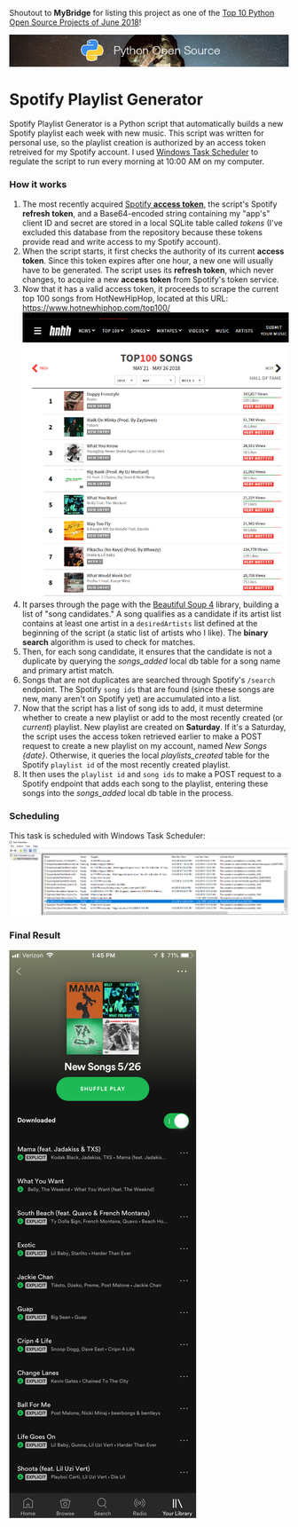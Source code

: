 Shoutout to __MyBridge__ for listing this project as one of the [Top 10 Python Open Source Projects of June 2018](https://medium.mybridge.co/python-open-source-of-the-month-v-june-2018-5396a661b110)!

![Python Open Source](img/mybridge.png "MyBridge Open Source Rankings")

# Spotify Playlist Generator

Spotify Playlist Generator is a Python script that automatically builds a new Spotify playlist each week with new music.  This script was written for personal use, so the playlist creation is authorized by an access token retreived for my Spotify account.  I used [Windows Task Scheduler](https://en.wikipedia.org/wiki/Windows_Task_Scheduler) to regulate the script to run every morning at 10:00 AM on my computer.

### How it works
1. The most recently acquired [Spotify __access token__](https://beta.developer.spotify.com/documentation/general/guides/authorization-guide/), the script's Spotify __refresh token__, and a Base64-encoded string containing my "app's" client ID and secret are stored in a local SQLite table called *tokens* (I've excluded this database from the repository because these tokens provide read and write access to my Spotify account).
2. When the script starts, it first checks the authority of its current __access token__.  Since this token expires after one hour, a new one will usually have to be generated.  The script uses its __refresh token__, which never changes, to acquire a new __access token__ from Spotify's token service.
3. Now that it has a valid access token, it proceeds to scrape the current top 100 songs from HotNewHipHop, located at this URL: https://www.hotnewhiphop.com/top100/
![Top 100 list](img/top100.png "Top 100 on hotnewhiphop.com")
4. It parses through the page with the [Beautiful Soup 4](https://www.crummy.com/software/BeautifulSoup/bs4/doc/) library, building a list of "song candidates."  A song qualifies as a candidate if its artist list contains at least one artist in a `desiredArtists` list defined at the beginning of the script (a static list of artists who I like). The __binary search__ algorithm is used to check for matches.
5. Then, for each song candidate, it ensures that the candidate is not a duplicate by querying the *songs_added* local db table for a song name and primary artist match.
6. Songs that are not duplicates are searched through Spotify's `/search` endpoint.  The Spotify `song ids` that are found (since these songs are new, many aren't on Spotify yet) are accumulated into a list.
7. Now that the script has a list of song ids to add, it must determine whether to create a new playlist or add to the most recently created (or *current*) playlist.  New playlist are created on __Saturday__.  If it's a Saturday, the script uses the access token retrieved earlier to make a POST request to create a new playlist on my account, named *New Songs {date}*.  Otherwise, it queries the local *playlists_created* table for the Spotify `playlist id` of the most recently created playlist.
8. It then uses the `playlist id` and `song ids` to make a POST request to a Spotify endpoint that adds each song to the playlist, entering these songs into the *songs_added* local db table in the process.

### Scheduling
This task is scheduled with Windows Task Scheduler:
![Spotify Task in Scheduler](img/task-scheduler.png "Spotify Task in Scheduler")

### Final Result
![Generated Spotify Playlist](img/spotify-playlist.png "Generated Spotify Playlist")